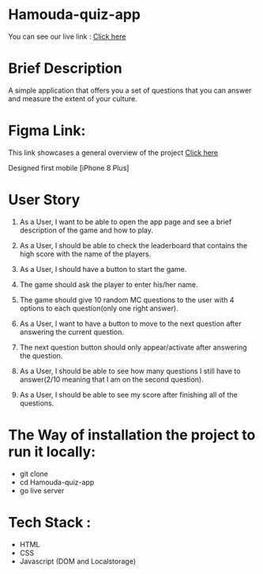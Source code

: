 # Hamouda-quiz-app

You can see our live link  : [ Click here](https://gsg-g10.github.io/Hamouda-quiz-app/)

# Brief Description
A simple application that offers you a set of questions that you can answer and measure the extent of your culture.
# Figma Link:
This link showcases a general overview of the project [ Click here](https://www.figma.com/file/4TlboxOaGunS3ssu6GMTFV/quiz?node-id=0%3A1)

Designed first mobile [iPhone 8 Plus]

# User Story
1. As a User, I want to be able to open the app page and see a brief description of the game and how to play.

2. As a User, I should be able to check the leaderboard that contains the high score with the name of the players.

3. As a User, I should have a button to start the game.

4. The game should ask the player to enter his/her name.

5. The game should give 10 random MC questions to the user with 4 options to each question(only one right answer).

6. As a User, I want to have a button to move to the next question after answering the current question.

7. The next question button should only appear/activate after answering the question.

8. As a User, I should be able to see how many questions I still have to answer(2/10 meaning that I am on the second question).

9. As a User, I should be able to see my score after finishing all of the questions.

# The Way of installation the project to run it locally:
 
 * git clone
 * cd Hamouda-quiz-app
 * go live server

 # Tech Stack :
 * HTML
 * CSS
 * Javascript (DOM and Localstorage)